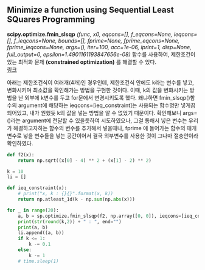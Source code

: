 ## Minimize a function using Sequential Least SQuares Programming

**scipy.optimize.fmin_slsqp** _(func, x0, eqcons=[], f_eqcons=None, ieqcons=[], f_ieqcons=None, bounds=[], fprime=None, fprime_eqcons=None, fprime_ieqcons=None, args=(), iter=100, acc=1e-06, iprint=1, disp=None, full_output=0, epsilon=1.4901161193847656e-08)_
함수를 사용하여, 제한조건이 있는 최적화 문제 **(constrained optimization)** 를 해결할 수 있다.
<br>
[링크](https://docs.scipy.org/doc/scipy-0.13.0/reference/generated/scipy.optimize.fmin_slsqp.html)
<br>

아래는 제한조건식이 여러개(4개)인 경우인데, 제한조건식 안에도 k라는 변수를 넣고, 변화시키며 최소값을 확인해가는 방법을 구현한 것이다. 이때, k의 값을 변화시키는 방법을 난 외부에 k변수를 두고 for문에서 변경시키도록 했다. 왜냐하면 fmin_slsqp()함수의 argument에 해당하는 ieqcons=[ieq_constraint]는 사용되는 함수명만 넣게끔되어있고, 내가 원했듯 k의 값을 넣는 방법을 알 수 없었기 때문이다. 확인해보니 args=()라는 argument에 전달할 수 있을듯하여 시도하였으나, 그걸 통해서 넣은 변수는 우리가 해결하고자하는 함수의 변수를 추가해서 넣을때나, fprime 에 들어가는 함수의 매개변수로 넣을 변수들을 넣는 공간이어서 결국 외부변수를 사용한 것이 그나마 절충안이라 확인하였다.
<br>
```Python
def f2(x):
    return np.sqrt((x[0] - 4) ** 2 + (x[1] - 2) ** 2)

k = 10
li = []

def ieq_constraint(x):
    # print("x, k : {}{}".format(x, k))
    return np.atleast_1d(k - np.sum(np.abs(x)))

for _ in range(20):
    a, b = sp.optimize.fmin_slsqp(f2, np.array([0, 0]), ieqcons=[ieq_constraint], iprint=0)
    print(str(round(k,2)) + " : ", end="")
    print(a, b)
    li.append((a, b))
    if k <= 1:
        k -= 0.1
    else:
        k -= 1
    # time.sleep(1)
```
